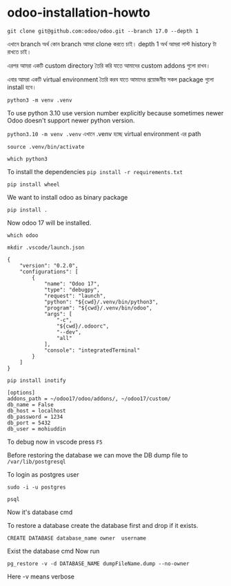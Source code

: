 # odoo-installation-howto

```
git clone git@github.com:odoo/odoo.git --branch 17.0 --depth 1
```

এখানে branch অর্থ কোন branch আমরা clone করতে চাই। depth 1 অর্থ আমরা লাস্ট history টা রাখতে চাই।

এরপর আমরা একটি custom directory তৈরি করি যাতে আমাদের custom addons গুলো রাখব।

এবার আমরা একটি virtual environment তৈরি করব যাতে আমাদের প্রয়োজনীয় সকল package গুলো install হবে।

`python3 -m venv .venv`

To use python 3.10 use version number explicitly because sometimes newer Odoo doesn't support newer python version. 

`python3.10 -m venv .venv`
এখানে .venv হচ্ছে virtual environment এর path

`source .venv/bin/activate`

`which python3`

To install the dependencies
`pip install -r requirements.txt`

`pip install wheel`

We want to install odoo as binary package

`pip install .`

Now odoo 17 will be installed.

`which odoo`

`mkdir .vscode/launch.json`

```
{
    "version": "0.2.0",
    "configurations": [
        {
            "name": "Odoo 17",
            "type": "debugpy",
            "request": "launch",
            "python": "${cwd}/.venv/bin/python3",
            "program": "${cwd}/.venv/bin/odoo",
            "args": [
                "-c",
                "${cwd}/.odoorc",
                "--dev",
                "all"
            ],
            "console": "integratedTerminal"
        }
    ]
}
```

`pip install inotify
`

```
[options]
addons_path = ~/odoo17/odoo/addons/, ~/odoo17/custom/
db_name = False
db_host = localhost
db_password = 1234
db_port = 5432
db_user = mohiuddin
```

To debug now in vscode press `F5`

Before restoring the database we can move the DB dump file to `/var/lib/postgresql` 

To login as postgres user
```
sudo -i -u postgres
```
```
psql
```
Now it's database cmd

To restore a database create the database first and drop if it exists.
```
CREATE DATABASE database_name owner  username
```

Exist the database cmd
Now run
```
pg_restore -v -d DATABASE_NAME dumpFileName.dump --no-owner
```
Here -v means verbose
